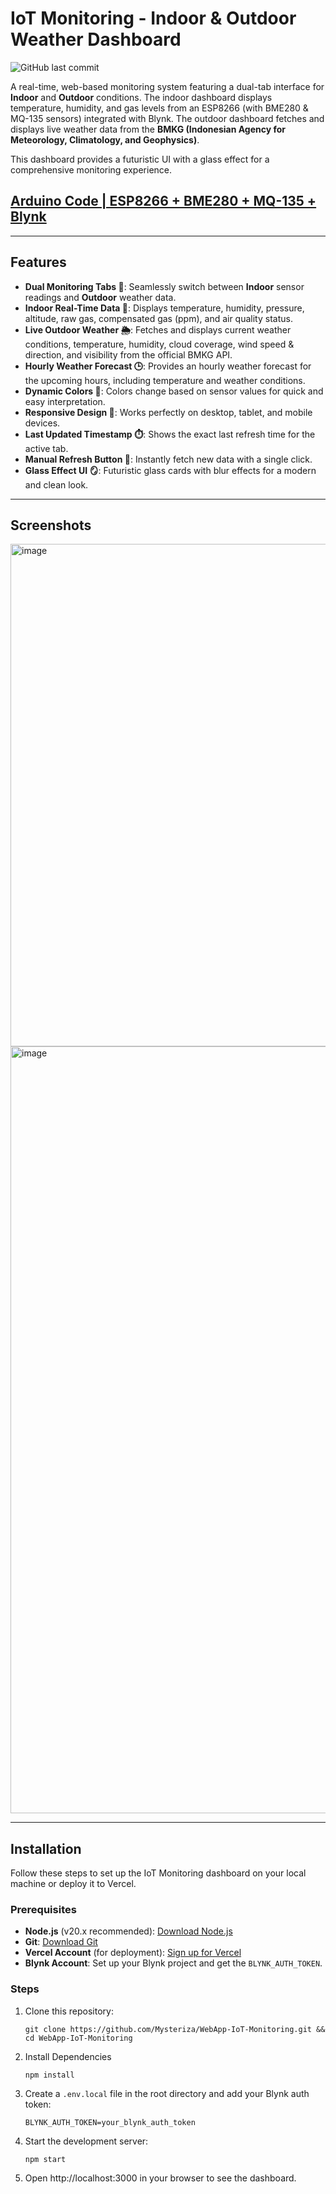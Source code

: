 # IoT Monitoring - Indoor & Outdoor Weather Dashboard

![GitHub last commit](https://img.shields.io/github/last-commit/Mysteriza/WebApp-IoT-Monitoring)

A real-time, web-based monitoring system featuring a dual-tab interface for **Indoor** and **Outdoor** conditions. The indoor dashboard displays temperature, humidity, and gas levels from an ESP8266 (with BME280 & MQ-135 sensors) integrated with Blynk. The outdoor dashboard fetches and displays live weather data from the **BMKG (Indonesian Agency for Meteorology, Climatology, and Geophysics)**.

This dashboard provides a futuristic UI with a glass effect for a comprehensive monitoring experience.

## [Arduino Code | ESP8266 + BME280 + MQ-135 + Blynk](https://github.com/Mysteriza/BME280-MQ135-Blynk-Monitoring)

---

## Features
- **Dual Monitoring Tabs 📑**: Seamlessly switch between **Indoor** sensor readings and **Outdoor** weather data.
- **Indoor Real-Time Data 📡**: Displays temperature, humidity, pressure, altitude, raw gas, compensated gas (ppm), and air quality status.
- **Live Outdoor Weather 🌦️**: Fetches and displays current weather conditions, temperature, humidity, cloud coverage, wind speed & direction, and visibility from the official BMKG API.
- **Hourly Weather Forecast 🕒**: Provides an hourly weather forecast for the upcoming hours, including temperature and weather conditions.
- **Dynamic Colors 🎨**: Colors change based on sensor values for quick and easy interpretation.
- **Responsive Design 📱**: Works perfectly on desktop, tablet, and mobile devices.
- **Last Updated Timestamp ⏱️**: Shows the exact last refresh time for the active tab.
- **Manual Refresh Button 🔄**: Instantly fetch new data with a single click.
- **Glass Effect UI 🪞**: Futuristic glass cards with blur effects for a modern and clean look.

---

## Screenshots
<img width="1899" height="804" alt="image" src="https://github.com/user-attachments/assets/8232d483-b694-429e-9a8f-f9f12bb3a1d8" />
<img width="1920" height="1227" alt="image" src="https://github.com/user-attachments/assets/b8da6503-3b6c-4a52-911e-6387ab6b2bee" />

---

## Installation

Follow these steps to set up the IoT Monitoring dashboard on your local machine or deploy it to Vercel.

### Prerequisites
- **Node.js** (v20.x recommended): [Download Node.js](https://nodejs.org/)
- **Git**: [Download Git](https://git-scm.com/downloads)
- **Vercel Account** (for deployment): [Sign up for Vercel](https://vercel.com/signup)
- **Blynk Account**: Set up your Blynk project and get the `BLYNK_AUTH_TOKEN`.

### Steps
1. Clone this repository:
   ```
   git clone https://github.com/Mysteriza/WebApp-IoT-Monitoring.git && cd WebApp-IoT-Monitoring
   ```
2. Install Dependencies
   ```
   npm install
   ```
3. Create a `.env.local` file in the root directory and add your Blynk auth token:
   ```
   BLYNK_AUTH_TOKEN=your_blynk_auth_token
   ```
4. Start the development server:
   ```
   npm start
   ```
5. Open http://localhost:3000 in your browser to see the dashboard.
